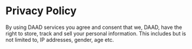 # Privacy Policy

By using DAAD services you agree and consent that we, DAAD, have the right to store, track and sell your personal information. This includes but is not limited to, IP addresses, gender, age etc.
